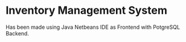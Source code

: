 # Inventory Management System
Has been made using Java Netbeans IDE as Frontend with PotgreSQL Backend.
